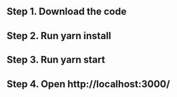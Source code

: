 ## Step 1. Download the code
## Step 2. Run yarn install
## Step 3. Run yarn start
## Step 4. Open http://localhost:3000/
